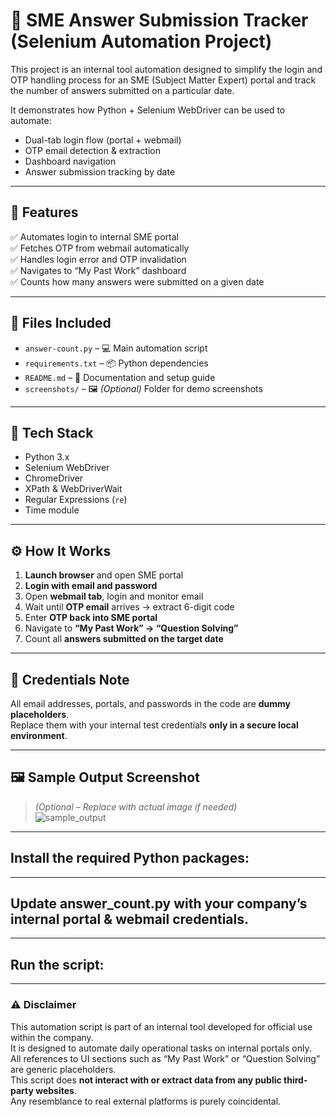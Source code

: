 # 🧠 SME Answer Submission Tracker (Selenium Automation Project)

This project is an internal tool automation designed to simplify the login and OTP handling process for an SME (Subject Matter Expert) portal and track the number of answers submitted on a particular date.

It demonstrates how Python + Selenium WebDriver can be used to automate:
- Dual-tab login flow (portal + webmail)
- OTP email detection & extraction
- Dashboard navigation
- Answer submission tracking by date

---

## 🚀 Features

✅ Automates login to internal SME portal  
✅ Fetches OTP from webmail automatically  
✅ Handles login error and OTP invalidation  
✅ Navigates to “My Past Work” dashboard  
✅ Counts how many answers were submitted on a given date

---

## 📁 Files Included

- `answer-count.py` – 💻 Main automation script  
- `requirements.txt` – 📦 Python dependencies  
- `README.md` – 📘 Documentation and setup guide  
- `screenshots/` – 🖼️ *(Optional)* Folder for demo screenshots

---

## 🧰 Tech Stack

- Python 3.x  
- Selenium WebDriver  
- ChromeDriver  
- XPath & WebDriverWait  
- Regular Expressions (`re`)  
- Time module  

---

## ⚙️ How It Works

1. **Launch browser** and open SME portal  
2. **Login with email and password**  
3. Open **webmail tab**, login and monitor email  
4. Wait until **OTP email** arrives → extract 6-digit code  
5. Enter **OTP back into SME portal**  
6. Navigate to **“My Past Work” → “Question Solving”**  
7. Count all **answers submitted on the target date**  

---

## 🔐 Credentials Note

All email addresses, portals, and passwords in the code are **dummy placeholders**.  
Replace them with your internal test credentials **only in a secure local environment**.

---

## 🖼️ Sample Output Screenshot

> *(Optional – Replace with actual image if needed)*  
![sample_output](screenshots/sample_output.png)

---

## Install the required Python packages:

---

## Update answer_count.py with your company’s internal portal & webmail credentials.

---

## Run the script:

---

### ⚠️ Disclaimer

This automation script is part of an internal tool developed for official use within the company.  
It is designed to automate daily operational tasks on internal portals only.  
All references to UI sections such as “My Past Work” or “Question Solving” are generic placeholders.  
This script does **not interact with or extract data from any public third-party websites**.  
Any resemblance to real external platforms is purely coincidental.
